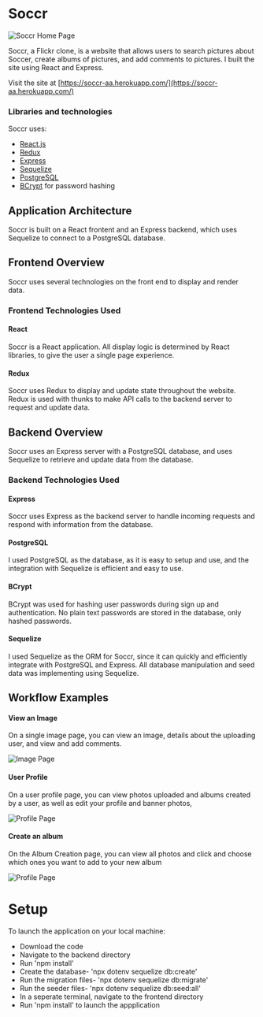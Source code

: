 # Soccr

![Soccr Home Page](https://res.cloudinary.com/dt8q1ngxj/image/upload/v1634667933/soccr/MainPage_onmmde.png)

Soccr, a Flickr clone, is a website that allows users to search pictures about Soccer, create albums of pictures, and add comments to pictures. I built the site using React and Express. 

Visit the site at [https://soccr-aa.herokuapp.com/](https://soccr-aa.herokuapp.com/)

### Libraries and technologies
Soccr uses:

* [React.js](https://reactjs.org/)
* [Redux](https://redux.js.org/)
* [Express](https://expressjs.com/)
* [Sequelize](https://sequelize.org/)
* [PostgreSQL](https://www.postgresql.org/)
* [BCrypt](https://github.com/dcodeIO/bcrypt.js) for password hashing

## Application Architecture

Soccr is built on a React frontent and an Express backend, which uses Sequelize to connect to a PostgreSQL database.

## Frontend Overview

Soccr uses several technologies on the front end to display and render data.

### Frontend Technologies Used

#### React

Soccr is a React application. All display logic is determined by React libraries, to give the user a single page experience. 

#### Redux

Soccr uses Redux to display and update state throughout the website. Redux is used with thunks to make API calls to the backend server to request and update data. 

## Backend Overview

Soccr uses an Express server with a PostgreSQL database, and uses Sequelize to retrieve and update data from the database.

### Backend Technologies Used

#### Express

Soccr uses Express as the backend server to handle incoming requests and respond with information from the database.

#### PostgreSQL

I used PostgreSQL as the database, as it is easy to setup and use, and the integration with Sequelize is efficient and easy to use.

#### BCrypt

BCrypt was used for hashing user passwords during sign up and authentication. No plain text passwords are stored in the database, only hashed passwords.

#### Sequelize

I used Sequelize as the ORM for Soccr, since it can quickly and efficiently integrate with PostgreSQL and Express. All database manipulation and seed data was implementing using Sequelize.

## Workflow Examples

#### View an Image
On a single image page, you can view an image, details about the uploading user, and view and add comments. 

![Image Page](https://res.cloudinary.com/dt8q1ngxj/image/upload/c_scale,w_688/v1638723570/soccr/singleImage_pffrte.png)

#### User Profile
On a user profile page, you can view photos uploaded and albums created by a user, as well as edit your profile and banner photos,  

![Profile Page](https://res.cloudinary.com/dt8q1ngxj/image/upload/c_scale,w_688/v1638723571/soccr/userProfile_ftof2s.png)

#### Create an album
On the Album Creation page, you can view all photos and click and choose which ones you want to add to your new album  

![Profile Page](https://res.cloudinary.com/dt8q1ngxj/image/upload/c_scale,w_688/v1638723566/soccr/albumCreation_c5xhbr.png)

# Setup
To launch the application on your local machine:

* Download the code
* Navigate to the backend directory
* Run 'npm install'
* Create the database- 'npx dotenv sequelize db:create'
* Run the migration files- 'npx dotenv sequelize db:migrate'
* Run the seeder files- 'npx dotenv sequelize db:seed:all'
* In a seperate terminal, navigate to the frontend directory
* Run 'npm install' to launch the appplication

